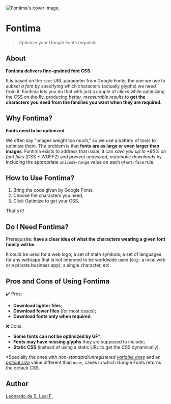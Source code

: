 ![Fontima's cover image.](https://drive.google.com/file/d/1ohpdVBh_vnWDPboGl5i6kfO6NC5OXl51/view?usp=drive_link "Fontma's cover image.")

# Fontima

>Optimize your Google Fonts requests

## About

**[Fontima](https://fontima.com/) delivers fine-grained font CSS**.

It is based on the `text` URL parameter from Google Fonts, the one we use to *subset a font* by specifying which characters (actually glyphs) we need from it. Fontima lets you do that with just a couple of clicks while optimizing the CSS on the fly, producing *better, measurable results* to **get the characters you need from the families you want when they are required**.

## Why Fontima?

**Fonts need to be optimized**.

We often say "images weight too much," so we use a battery of tools to optimize them. The problem is that **fonts are as large or even larger than images**. Fontima exists to address that issue, it can *save you up to +95% on font files* (CSS + WOFF2) and *prevent undesired, automatic downloads* by including the appropriate `unicode-range` value on each `@font-face` rule.

## How to Use Fontima?

1. Bring the code given by Google Fonts,
1. Choose the characters you need,
1. Click Optimize to get your CSS.

That's it!

## Do I Need Fontima?

Prerequisite: **have a clear idea of what the characters wearing a given font family will be**.

It could be used for a web logo; a set of math symbols; a set of languages for any web/app that is not intended to be worldwide used (e.g.: a local web or a private business app); a single character, etc.

## Pros and Cons of Using Fontima

✔️ Pros:

- **Download lighter files**;
- **Download fewer files** (for most cases);
- **Download fonts only when required**.

❌ Cons:

- **Some fonts can not be optimized by GF**\*;
- **Fonts may have missing glyphs** they are supposed to include;
- **Static CSS** (instead of using a static URL to get the CSS dynamically).

\*Specially the ones with *non-standard/unregistered [variable axes](https://fonts.google.com/knowledge/glossary/axis_in_variable_fonts "Axis (in variable fonts)")* and an *[optical size](https://fonts.google.com/knowledge/glossary/optical_size_axis "Optical Size axis (opsz)")* value different than `none`, cases in which Google Fonts returns the default CSS.

## Author

[Leonardo de S. Leal F.](https://github.com/leodeslf "GitHub profile")

